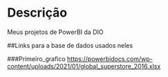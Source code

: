 # Descrição

Meus projetos de PowerBI da DIO

##Links para a base de dados usados neles

###Primeiro_grafico
https://powerbidocs.com/wp-content/uploads/2021/01/global_superstore_2016.xlsx
